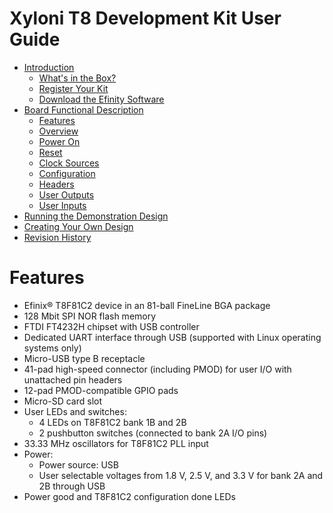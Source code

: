 # Xyloni T8 Development Kit User Guide

-   [Introduction](topics/xyloni-ug-overview.html)
    -   [What's in the Box?](topics/xyloni-ug-in-the-box.html)
    -   [Register Your Kit](topics/register_dev_kit.html)
    -   [Download the Efinity Software](topics/concept_software_requirements.html)
-   [Board Functional Description](topics/xyloni-ug-fd.html)
    -   [Features](topics/xyloni-ug-features.html)
    -   [Overview](topics/xyloni-ug-fd-overview.html)
    -   [Power On](topics/xyloni-ug-power-on.html)
    -   [Reset](topics/xyloni-ug-reset.html)
    -   [Clock Sources](topics/xyloni-ug-clock.html)
    -   [Configuration](topics/ref_config_xyloni.html)
    -   [Headers](topics/xyloni-ug-headers.html)
    -   [User Outputs](topics/xyloni-ug-user-ouputs.html)
    -   [User Inputs](topics/xyloni-ug-user-input.html)
-   [Running the Demonstration Design](topics/xyloni_run_demo_design.html)
-   [Creating Your Own Design](topics/xyloni-ug-creating-own-design.html)
-   [Revision History](topics/rev-xyloni-ug.html)



# Features

-   Efinix® T8F81C2 device in an 81-ball FineLine BGA package
-   128 Mbit SPI NOR flash memory
-   FTDI FT4232H chipset with USB controller
-   Dedicated UART interface through USB \(supported with Linux operating systems only\)
-   Micro-USB type B receptacle
-   41-pad high-speed connector \(including PMOD\) for user I/O with unattached pin headers
-   12-pad PMOD-compatible GPIO pads
-   Micro-SD card slot
-   User LEDs and switches:
    -   4 LEDs on T8F81C2 bank 1B and 2B
    -   2 pushbutton switches \(connected to bank 2A I/O pins\)
-   33.33 MHz oscillators for T8F81C2 PLL input
-   Power:
    -   Power source: USB
    -   User selectable voltages from 1.8 V, 2.5 V, and 3.3 V for bank 2A and 2B through USB
-   Power good and T8F81C2 configuration done LEDs
